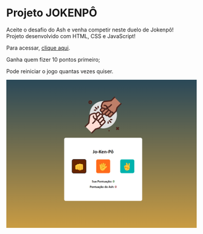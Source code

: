 # Projeto JOKENPÔ

<p>Aceite o desafio do Ash e venha competir neste duelo de Jokenpô! <br>
  Projeto desenvolvido com HTML, CSS e JavaScript!
</p>

<p>Para acessar, <a href="https://brunoscm7.github.io/projeto-jokenpo/" target="_blank">clique aqui</a>.</p>

<p>Ganha quem fizer 10 pontos primeiro; </p>
<p>Pode reiniciar o jogo quantas vezes quiser. </p>

<img src="assets/jokenpo-img.png" alt="Captura da tela do jokenpo">
